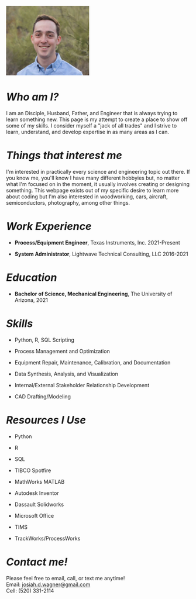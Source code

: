 
![Me](/pfp.PNG "Me, with a beautifully blurred Palo Verde tree in the background")

# _Who am I?_

I am an Disciple, Husband, Father, and Engineer that is always trying to learn something new. This page is my attempt to 
create a place to show off some of my skills. I consider myself a "jack of all trades" and I strive to learn, understand, 
and develop expertise in as many areas as I can.

# _Things that interest me_

I'm interested in practically every science and engineering topic out there. If you know me, you'll know I have many 
different hobbyies but, no matter what I'm focused on in the moment, it usually involves creating or designing something. 
This webpage exists out of my specific desire to learn more about coding but I'm also interested in woodworking, cars, 
aircraft, semiconductors, photography, among other things.

# _Work Experience_

- **Process/Equipment Engineer**, Texas Instruments, Inc. 2021-Present

- **System Administrator**, Lightwave Technical Consulting, LLC 2016-2021

# _Education_

- **Bachelor of Science, Mechanical Engineering**, The University of Arizona, 2021

# _Skills_

- Python, R, SQL Scripting

- Process Management and Optimization

- Equipment Repair, Maintenance, Calibration, and Documentation

- Data Synthesis, Analysis, and Visualization

- Internal/External Stakeholder Relationship Development

- CAD Drafting/Modeling

# _Resources I Use_

- Python

- R

- SQL

- TIBCO Spotfire

- MathWorks MATLAB

- Autodesk Inventor

- Dassault Solidworks

- Microsoft Office

- TIMS

- TrackWorks/ProcessWorks

# _Contact me!_

Please feel free to email, call, or text me anytime!  
Email: josiah.d.wagner@gmail.com  
Cell: (520) 331-2114